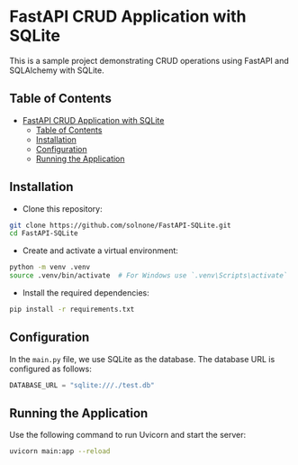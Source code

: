 # FastAPI CRUD Application with SQLite

This is a sample project demonstrating CRUD operations using FastAPI and SQLAlchemy with SQLite.

## Table of Contents

- [FastAPI CRUD Application with SQLite](#fastapi-crud-application-with-sqlite)
  - [Table of Contents](#table-of-contents)
  - [Installation](#installation)
  - [Configuration](#configuration)
  - [Running the Application](#running-the-application)

## Installation

- Clone this repository:

```bash
git clone https://github.com/solnone/FastAPI-SQLite.git
cd FastAPI-SQLite
```

- Create and activate a virtual environment:

```bash
python -m venv .venv
source .venv/bin/activate  # For Windows use `.venv\Scripts\activate`
```

- Install the required dependencies:

```bash
pip install -r requirements.txt
```

## Configuration

In the `main.py` file, we use SQLite as the database. The database URL is configured as follows:

```python
DATABASE_URL = "sqlite:///./test.db"
```

## Running the Application

Use the following command to run Uvicorn and start the server:

```bash
uvicorn main:app --reload
```
